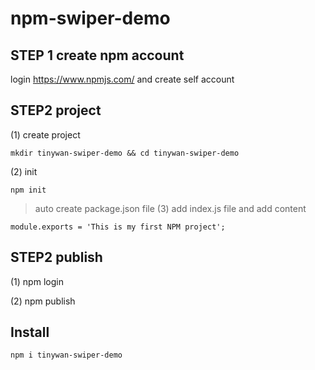 # npm-swiper-demo

## STEP 1 create npm account

login https://www.npmjs.com/ and create self account

## STEP2 project

(1) create project
```
mkdir tinywan-swiper-demo && cd tinywan-swiper-demo
```
(2) init
```
npm init
```
> auto create package.json file
(3) add index.js file and add content
```
module.exports = 'This is my first NPM project';
```
## STEP2 publish  

(1) npm login

(2) npm publish
## Install

```
npm i tinywan-swiper-demo
```
